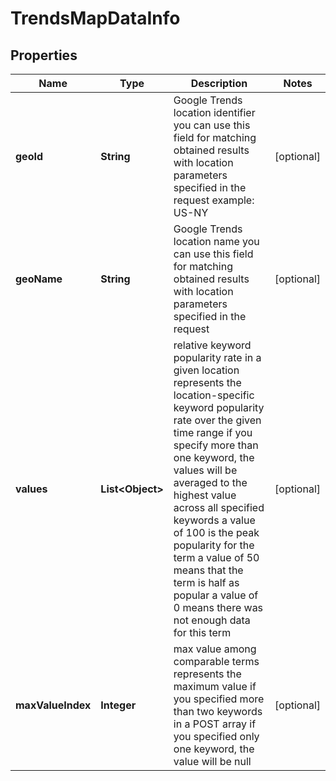 

# TrendsMapDataInfo


## Properties

| Name | Type | Description | Notes |
|------------ | ------------- | ------------- | -------------|
|**geoId** | **String** | Google Trends location identifier you can use this field for matching obtained results with location parameters specified in the request example: US-NY |  [optional] |
|**geoName** | **String** | Google Trends location name you can use this field for matching obtained results with location parameters specified in the request |  [optional] |
|**values** | **List&lt;Object&gt;** | relative keyword popularity rate in a given location represents the location-specific keyword popularity rate over the given time range if you specify more than one keyword, the values will be averaged to the highest value across all specified keywords a value of 100 is the peak popularity for the term a value of 50 means that the term is half as popular a value of 0 means there was not enough data for this term |  [optional] |
|**maxValueIndex** | **Integer** | max value among comparable terms represents the maximum value if you specified more than two keywords in a POST array if you specified only one keyword, the value will be null |  [optional] |



